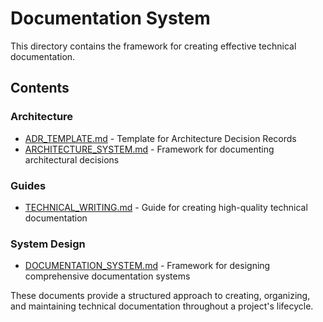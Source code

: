 # Documentation System

This directory contains the framework for creating effective technical documentation.

## Contents

### Architecture

- [ADR_TEMPLATE.md](./architecture/ADR_TEMPLATE.md) - Template for Architecture Decision Records
- [ARCHITECTURE_SYSTEM.md](./architecture/ARCHITECTURE_SYSTEM.md) - Framework for documenting architectural decisions

### Guides

- [TECHNICAL_WRITING.md](./guides/TECHNICAL_WRITING.md) - Guide for creating high-quality technical documentation

### System Design

- [DOCUMENTATION_SYSTEM.md](./system-design/DOCUMENTATION_SYSTEM.md) - Framework for designing comprehensive documentation systems

These documents provide a structured approach to creating, organizing, and maintaining technical documentation throughout a project's lifecycle.